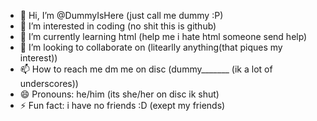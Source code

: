- 👋 Hi, I’m @DummyIsHere (just call me dummy :P)
- 👀 I’m interested in coding (no shit this is github)
- 🌱 I’m currently learning html (help me i hate html someone send help)
- 💞️ I’m looking to collaborate on (litearlly anything(that piques my interest))
- 📫 How to reach me dm me on disc (dummy_______ (ik a lot of underscores))
- 😄 Pronouns: he/him (its she/her on disc ik shut)
- ⚡ Fun fact: i have no friends :D (exept my friends)

<!---
DummyIsHere/DummyIsHere is a ✨ special ✨ repository because its `README.md` (this file) appears on your GitHub profile.
You can click the Preview link to take a look at your changes.
--->
